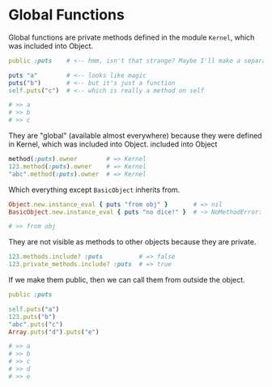 Global Functions
================

Global functions are private methods defined in the module `Kernel`,
which was included into Object.

```ruby
public :puts    # <-- hmm, isn't that strange? Maybe I'll make a separate one about how it works :P

puts "a"        # <-- looks like magic
puts("b")       # <-- but it's just a function
self.puts("c")  # <-- which is really a method on self

# >> a
# >> b
# >> c
```


They are "global" (available almost everywhere) because they were
defined in Kernel, which was included into Object.
included into Object

```ruby
method(:puts).owner        # => Kernel
123.method(:puts).owner    # => Kernel
"abc".method(:puts).owner  # => Kernel
```


Which everything except `BasicObject` inherits from.

```ruby
Object.new.instance_eval { puts "from obj" }       # => nil
BasicObject.new.instance_eval { puts "no dice!" }  # ~> NoMethodError: undefined method `puts' for #<BasicObject:0x007fcdb20589f8>

# >> from obj
```

They are not visible as methods to other objects because they are private.

```ruby
123.methods.include? :puts          # => false
123.private_methods.include? :puts  # => true
```

If we make them public, then we can call them from outside the object.

```ruby
public :puts

self.puts("a")
123.puts("b")
"abc".puts("c")
Array.puts("d").puts("e")

# >> a
# >> b
# >> c
# >> d
# >> e
```
